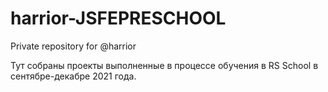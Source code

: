 # harrior-JSFEPRESCHOOL
Private repository for @harrior

Тут собраны проекты выполненные в процессе обучения в RS School в сентябре-декабре 2021 года.

